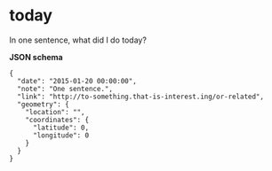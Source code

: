 # today
In one sentence, what did I do today?

**JSON schema**

```
{
  "date": "2015-01-20 00:00:00",
  "note": "One sentence.",
  "link": "http://to-something.that-is-interest.ing/or-related",
  "geometry": {
    "location": "",
    "coordinates": {
      "latitude": 0,
      "longitude": 0
    }
  }
}
```